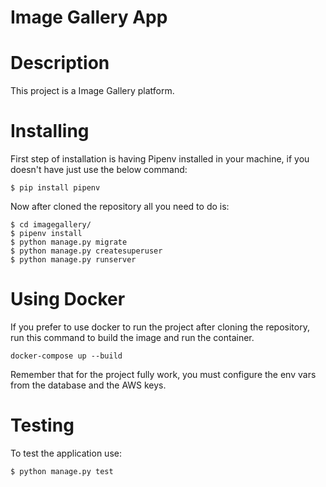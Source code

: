 # Image Gallery App

# Description

This project is a Image Gallery platform.


# Installing

First step of installation is having Pipenv installed in your machine, if you doesn't have just use the below command:

``` $ pip install pipenv ```

Now after cloned the repository all you need to do is:

```
$ cd imagegallery/
$ pipenv install
$ python manage.py migrate
$ python manage.py createsuperuser
$ python manage.py runserver
```

# Using Docker

If you prefer to use docker to run the project after cloning the repository, run
this command to build the image and run the container.

``` docker-compose up --build ```

Remember that for the project fully work, you must configure the env vars from 
the database and the AWS keys.


# Testing

To test the application use:

```$ python manage.py test```
